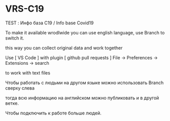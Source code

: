 # VRS-C19
 TEST : Инфо база С19 /  Info base Covid19
 
To make it available wrodlwide you can use english language, use Branch to switch it.

this way you can collect original data and work together

Use [ VS Code ] with plugin [ github pull requests ] File -> Preferences -> Extensions -> search

to work with text files

Чтобы работать с людьми на другом языке можно использовать Branch сверху слева

тогда всю информацию на английском можно публиковать и в другой ветке.

Чтобы подключить к работе больше людей.

